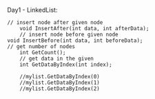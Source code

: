 Day1 - LinkedList:

	// insert node after given node
        void InsertAfter(int data, int afterData); 
        // insert node before given node	
	void InsertBefore(int data, int beforeData); 
	// get number of nodes 	
        int GetCount();	
        // get data in the given 
        int GetDataByIndex(int index);	
        
        //mylist.GetDataByIndex(0)
        //mylist.GetDataByIndex(1)
        //mylist.GetDataByIndex(2)
        
        	
        
        

